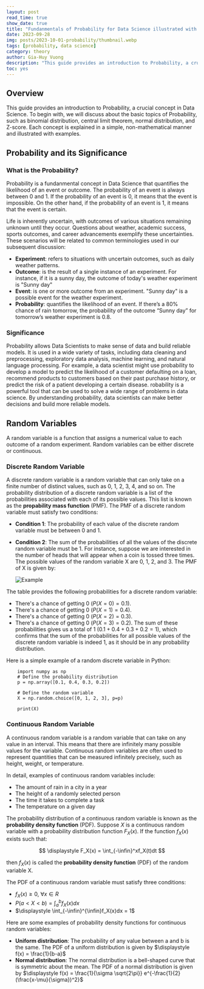 ```yaml
---
layout: post
read_time: true
show_date: true
title: "Fundanmentals of Probability for Data Science illustrated with Python examples"
date: 2023-09-28
img: posts/2023-10-01-probability/thumbnail.webp
tags: [probability, data science]
category: theory
author: Gia-Huy Vuong
description: "This guide provides an introduction to Probability, a crucial concept in Data Science. To begin with, we will discuss about the basic topics of Probability, such as binomial distribution, central limit theorem, normal distribution, and Z-score. Each concept is explained in a simple, non-mathematical manner and illustrated with examples."
toc: yes
---
```

## Overview
This guide provides an introduction to Probability, a crucial concept in Data Science. To begin with, we will discuss about the basic topics of Probability, such as binomial distribution, central limit theorem, normal distribution, and Z-score. Each concept is explained in a simple, non-mathematical manner and illustrated with examples.
## Probability and its Significance
### What is the Probability?
Probability is a fundanmental concept in Data Science that quantifies the likelihood of an event or outcome. The probability of an event is always between 0 and 1. If the probability of an event is 0, it means that the event is impossible. On the other hand, if the probability of an event is 1, it means that the event is certain.

Life is inherently uncertain, with outcomes of various situations remaining unknown until they occur. Questions about weather, academic success, sports outcomes, and career advancements exemplify these uncertainties. These scenarios will be related to common terminologies used in our subsequent discussion:

- **Experiment**: refers to situations with uncertain outcomes, such as daily weather patterns.
- **Outcome**: is the result of a single instance of an experiment. For instance, if it is a sunny day, the outcome of today's weather experiment is "Sunny day"
- **Event**: is one or more outcome from an experiment. "Sunny day" is a possible event for the weather experiment.
- **Probability**: quantifies the likelihood of an event. If there’s a 80% chance of rain tomorrow, the probability of the outcome “Sunny day” for tomorrow’s weather experiment is 0.8.

### Significance
Probability allows Data Scientists to make sense of data and build reliable models. It is used in a wide variety of tasks, including data cleaning and preprocessing, exploratory data analysis, machine learning, and natural language processing. For example, a data scientist might use probability to develop a model to predict the likelihood of a customer defaulting on a loan, recommend products to customers based on their past purchase history, or predict the risk of a patient developing a certain disease. robability is a powerful tool that can be used to solve a wide range of problems in data science. By understanding probability, data scientists can make better decisions and build more reliable models.

## Random Variables
A random variable is a function that assigns a numerical value to each outcome of a random experiment. Random variables can be either discrete or continuous.
### Discrete Random Variable

A discrete random variable is a random variable that can only take on a finite number of distinct values, such as 0, 1, 2, 3, 4, and so on. The probability distribution of a discrete random variable is a list of the probabilities associated with each of its possible values. This list is known as the **propability mass function** (PMF). The PMF of a discrete random variable must satisfy two conditions:
- **Condition 1**: The probability of each value of the discrete random variable must be between $0$ and $1$.
- **Condition 2**: The sum of the probabilities of all the values of the discrete random variable must be 1.
For instance, suppose we are interested in the number of heads that will appear when a coin is tossed three times. The possible values of the random variable X are 0, 1, 2, and 3. The PMF of X is given by:

    ![Example](posts/2023-10-01-probability/table.png)

The table provides the following probabilities for a discrete random variable:
- There's a chance of getting $0$ ($P(X=0) = 0.1$).
- There's a chance of getting $0$ ($P(X=1) = 0.4$).
- There's a chance of getting $0$ ($P(X=2) = 0.3$).
- There's a chance of getting $0$ ($P(X=3) = 0.2$).
The sum of these probabilities gives us a total of 1 ($0.1 + 0.4 + 0.3 + 0.2 = 1$), which confirms that the sum of the probabilities for all possible values of the discrete random variable is indeed $1$, as it should be in any probability distribution.

Here is a simple example of a random discrete variable in Python:
```
    import numpy as np
    # Define the probability distribution
    p = np.array([0.1, 0.4, 0.3, 0.2])

    # Define the random variable
    X = np.random.choice([0, 1, 2, 3], p=p)

    print(X)
```
### Continuous Random Variable
A continuous random variable is a random variable that can take on any value in an interval. This means that there are infinitely many possible values for the variable. Continuous random variables are often used to represent quantities that can be measured infinitely precisely, such as height, weight, or temperature.

In detail, examples of continuous random variables include:
- The amount of rain in a city in a year
- The height of a randomly selected person
- The time it takes to complete a task
- The temperature on a given day

The probability distribution of a continuous random variable is known as the **probability density function** (PDF). Suppose $\displaystyle X$ is a continuous random variable with a probability distribution function $\displaystyle F_X(x)$. If the function $\displaystyle f_X(x)$ exists such that:

$$
  \displaystyle  F_X(x) = \int_{-\infin}^xf_X(t)dt
$$

then $\displaystyle f_X(x)$ is called the **probability density function** (PDF) of the random variable X.

The PDF of a continuous random variable must satisfy three conditions:
- $\displaystyle f_X(x) \geq 0,\ \forall x \in R$
- $\displaystyle P(a<X<b) = \int_a^bf_X(x)dx$
- $\displaystyle \int_{-\infin}^{\infin}f_X(x)dx = 1$

Here are some examples of probability density functions for continuous random variables:
- **Uniform distribution**: The probability of any value between a and b is the same. The PDF of a uniform distribution is given by $\displaystyle f(x) = \frac{1}{b-a}$
- **Normal distribution**: The normal distribution is a bell-shaped curve that is symmetric about the mean. The PDF of a normal distribution is given by $\displaystyle f(x) = \frac{1}{\sigma \sqrt{2\pi}} e^{-\frac{1}{2}(\frac{x-\mu}{\sigma})^2}$